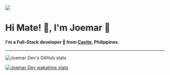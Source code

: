 [![](https://komarev.com/ghpvc/?username=joemardev&color=yellow)](https://github.com/antonkomarev/github-profile-views-counter)

# Hi Mate! 👋, I'm Joemar :bow:

#### I'm a Full-Stack developer 👻 from [Cavite](https://en.wikipedia.org/wiki/Cavite), Philippines.

---

![Joemar Dev's GitHub stats](https://github-readme-stats.vercel.app/api?username=joemardev&show_icons=true&theme=dark)


[![Joemar Dev wakatime stats](https://github-readme-stats.vercel.app/api/wakatime?username=@joemardev&layout=compact&show_icons=true&theme=dark&v=2)](https://github.com/JoemarDev)

